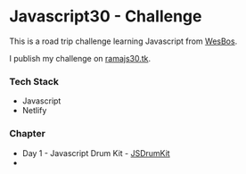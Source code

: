 # Javascript30 - Challenge

This is a road trip challenge learning Javascript from [WesBos](http://javascript30.com/).

I publish my challenge on [ramajs30.tk](ramajs30.tk).

### Tech Stack
- Javascript
- Netlify

### Chapter
- Day 1 - Javascript Drum Kit - [JSDrumKit](https://nifty-mclean-ba9c7c.netlify.com/01-JSDrumkit/index.html)
- 